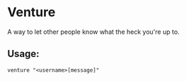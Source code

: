 # Venture

A way to let other people know what the heck you're up to.

## Usage:

`venture "<username>[message]"`
